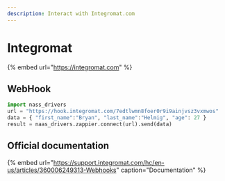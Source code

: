 ```yaml
---
description: Interact with Integromat.com
---
```


# Integromat

{% embed url="https://integromat.com" %}

## WebHook

```python
import nass_drivers
url = "https://hook.integromat.com/7edtlwmn8foer0r9i9ainjvsz3vxmwos"
data = { "first_name":"Bryan", "last_name":"Helmig", "age": 27 }
result = naas_drivers.zappier.connect(url).send(data)
```

## Official documentation

{% embed url="https://support.integromat.com/hc/en-us/articles/360006249313-Webhooks" caption="Documentation" %}

